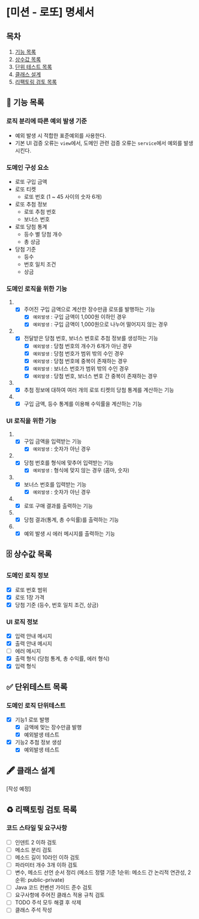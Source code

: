 # [미션 - 로또] 명세서

## 목차

1. [기능 목록](#-기능-목록)
2. [상수값 목록](#-상수값-목록)
3. [단위 테스트 목록](#-단위테스트-목록)
4. [클래스 설계](#-클래스-설계)
5. [리팩토링 검토 목록](#%EF%B8%8F-리팩토링-검토-목록)

## 🚀 기능 목록

### 로직 분리에 따른 예외 발생 기준

- 예외 발생 시 적합한 표준예외를 사용한다.
- 기본 UI 검증 오류는 `view`에서, 도메인 관련 검증 오류는 `service`에서 예외를 발생시킨다.

### 도메인 구성 요소

- 로또 구입 금액
- 로또 티켓
    - 로또 번호 (1 ~ 45 사이의 숫자 6개)
- 로또 추첨 정보
    - 로또 추첨 번호
    - 보너스 번호
- 로또 당첨 통계
    - 등수 별 당첨 개수
    - 총 상금
- 당첨 기준
    - 등수
    - 번호 일치 조건
    - 상금

### 도메인 로직을 위한 기능

1.
    - [x] 주어진 구입 금액으로 계산한 장수만큼 로또를 발행하는 기능
        - [x] `예외발생` : 구입 금액이 1,000원 이하인 경우
        - [x] `예외발생` : 구입 금액이 1,000원으로 나누어 떨어지지 않는 경우
2.
    - [x] 전달받은 당첨 번호, 보너스 번호로 추첨 정보를 생성하는 기능
        - [x] `예외발생` : 당첨 번호의 개수가 6개가 아닌 경우
        - [x] `예외발생` : 당첨 번호가 범위 밖의 수인 경우
        - [x] `예외발생` : 당첨 번호에 중복이 존재하는 경우
        - [x] `예외발생` : 보너스 번호가 범위 밖의 수인 경우
        - [x] `예외발생` : 당첨 번호, 보너스 번호 간 중복이 존재하는 경우
3.
    - [x] 추첨 정보에 대하여 여러 개의 로또 티켓의 당첨 통계를 계산하는 기능
4.
    - [x] 구입 금액, 등수 통계를 이용해 수익률을 계산하는 기능

### UI 로직을 위한 기능

1.
    - [x] 구입 금액을 입력받는 기능
        - [x] `예외발생` : 숫자가 아닌 경우
2.
    - [x] 당첨 번호를 형식에 맞추어 입력받는 기능
        - [x] `예외발생` : 형식에 맞지 않는 경우 (콤마, 숫자)
3.
    - [x] 보너스 번호를 입력받는 기능
        - [x] `예외발생` : 숫자가 아닌 경우
4.
    - [x] 로또 구매 결과를 출력하는 기능
5.
    - [x] 당첨 결과(통계, 총 수익률)를 출력하는 기능
6.
    - [x] 예외 발생 시 에러 메시지를 출력하는 기능

## 🗄 상수값 목록

### 도메인 로직 정보

- [x] 로또 번호 범위
- [x] 로또 1장 가격
- [x] 당첨 기준 (등수, 번호 일치 조건, 상금)

### UI 로직 정보

- [x] 입력 안내 메시지
- [x] 출력 안내 메시지
- [ ] 에러 메시지
- [x] 출력 형식 (당첨 통계, 총 수익률, 에러 형식)
- [x] 입력 형식

## ✅ 단위테스트 목록

### 도메인 로직 단위테스트

- [x] 기능1 로또 발행
    - [x] 금액에 맞는 장수만큼 발행
    - [x] 예외발생 테스트

- [x] 기능2 추첨 정보 생성
    - [x] 예외발생 테스트

## 🖋 클래스 설계

[작성 예정]

## ♻️ 리팩토링 검토 목록

### 코드 스타일 및 요구사항

- [ ] 인덴트 2 이하 검토
- [ ] 메소드 분리 검토
- [ ] 메소드 길이 10라인 이하 검토
- [ ] 파라미터 개수 3개 이하 검토
- [ ] 변수, 메소드 선언 순서 정리 (메소드 정렬 기준 1순위: 메소드 간 논리적 연관성, 2순위: public-private)
- [ ] Java 코드 컨벤션 가이드 준수 검토
- [ ] 요구사항에 주어진 클래스 적용 규칙 검토
- [ ] TODO 주석 모두 해결 후 삭제
- [ ] 클래스 주석 작성